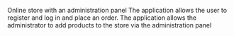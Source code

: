 Online store with an administration panel
The application allows the user to register and log in and place an order. The application allows the administrator to add products to the store via the administration panel
